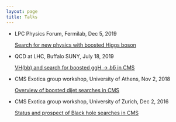 ```yaml
---
layout: page
title: Talks
---
```



 - LPC Physics Forum, Fermilab, Dec 5, 2019

   [Search for new physics with boosted Higgs boson](https://indico.cern.ch/event/856302/contributions/3603898/attachments/1957746/3252649/PhysicsForum_boostedH.pdf)

 - QCD at LHC, Buffalo SUNY, July 18, 2019

   [VH(bb) and search for boosted ggH$\rightarrow b\bar{b}$ in CMS](https://indico.fnal.gov/event/19380/contributions/51812/attachments/32186/39462/VHbb_QCDatLHC.pdf)

 - CMS Exotica group workshop, University of Athens, Nov 2, 2018

   [Overview of boosted dijet searches in CMS](https://indico.cern.ch/event/754758/contributions/3164831/attachments/1745951/2826784/EXOworkshop_2018_boostedDijet.pdf)

 - CMS Exotica group workshop, University of Zurich,  Dec 2, 2016

   [Status and prospect of Black hole searches in CMS](https://indico.cern.ch/event/571620/contributions/2327994/attachments/1382354/2102139/Blackhole_EXO_Zurich_3Dec2016.pdf)
